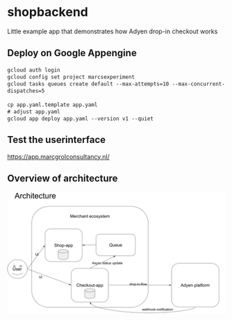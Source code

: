 # shopbackend

Little example app that demonstrates how Adyen drop-in checkout works

## Deploy on Google Appengine

    gcloud auth login 
    gcloud config set project marcsexperiment
    gcloud tasks queues create default --max-attempts=10 --max-concurrent-dispatches=5
    
    cp app.yaml.template app.yaml
    # adjust app.yaml
    gcloud app deploy app.yaml --version v1 --quiet

## Test the userinterface

https://app.marcgrolconsultancy.nl/


## Overview of architecture

![alt text](./adyen_shop_architecture.png)


